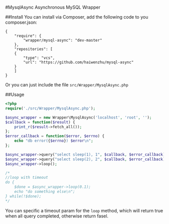 #MysqlAsync
Asynchronous MySQL Wrapper

##Install
You can install via Composer, add the following code to you composer.json:
```
{
    "require": {
        "wrapper/mysql-async": "dev-master"
    },
    "repositories": [
    {
        "type": "vcs",
        "url": "https://github.com/haiwenzhu/mysql-async"
    }
    ]
}
```
Or you can just include the file `src/Wrapper/MysqlAsync.php`

##Usage
```php
<?php
require('./src/Wrapper/MysqlAsync.php');

$async_wrapper = new Wrapper\MysqlAsync('localhost', 'root', '');
$callback = function($result) {
    print_r($result->fetch_all());
};
$error_callback = function($error, $errno) {
    echo "db error({$errno}) $error\n";
};

$async_wrapper->query("select sleep(1), 1", $callback, $error_callback);
$async_wrapper->query("select sleep(2), 2", $callback, $error_callback);
$async_wrapper->loop();

/*
//loop with timeout
do {
    $done = $async_wrapper->loop(0.1);
    echo "do something else\n";
} while(!$done);
*/
```
You can specific a timeout param for the `loop` method, which will return true when all query completed, otherwise return fasel.
